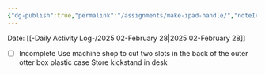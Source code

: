 ```yaml
---
{"dg-publish":true,"permalink":"/assignments/make-ipad-handle/","noteIcon":"","created":"2025-05-20T10:31:54.521-05:00"}
---
```


Date: [[-Daily Activity Log-/2025 02-February 28\|2025 02-February 28]]

- [ ] Incomplete
Use machine shop to cut two slots in the back of the outer otter box plastic case
Store kickstand in desk
